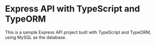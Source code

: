 # Express API with TypeScript and TypeORM

This is a sample Express API project built with TypeScript and TypeORM, using MySQL as the database.
